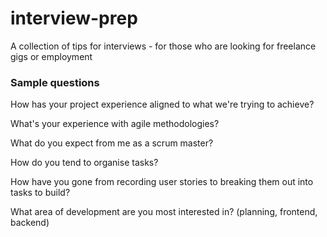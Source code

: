 # interview-prep

A collection of tips for interviews - for those who are looking for freelance gigs or employment

### Sample questions

How has your project experience aligned to what we're trying to achieve?

What's your experience with agile methodologies?

What do you expect from me as a scrum master?

How do you tend to organise tasks?

How have you gone from recording user stories to breaking them out into tasks to build?

What area of development are you most interested in? (planning, frontend, backend)
